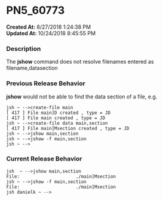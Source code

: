 # PN5_60773

**Created At:** 8/27/2018 1:24:38 PM  
**Updated At:** 10/24/2018 8:45:55 PM  


### Description

The **jshow** command does not resolve filenames entered as filename,datasection



### Previous Release Behavior

**jshow** would not be able to find the data section of a file, e.g.

```
jsh ~ -->create-file main
[ 417 ] File main]D created , type = JD
[ 417 ] File main created , type = JD
jsh ~ -->create-file data main,section
[ 417 ] File main]Msection created , type = JD
jsh ~ -->jshow main,section
jsh ~ -->jshow -f main,section
jsh ~ -->
```



### Current Release Behavior

```
jsh  ~ -->jshow main,section
File:                     ./main]Msection
jsh ~ -->jshow -f main,section
File:                     ./main]Msection
jsh danielk ~ -->
```

